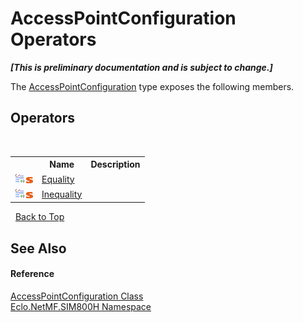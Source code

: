 # AccessPointConfiguration Operators
 _**\[This is preliminary documentation and is subject to change.\]**_

The <a href="T_Eclo_NetMF_SIM800H_AccessPointConfiguration">AccessPointConfiguration</a> type exposes the following members.


## Operators
&nbsp;<table><tr><th></th><th>Name</th><th>Description</th></tr><tr><td>![Public operator](media/puboperator.gif "Public operator")![Static member](media/static.gif "Static member")</td><td><a href="M_Eclo_NetMF_SIM800H_AccessPointConfiguration_op_Equality">Equality</a></td><td /></tr><tr><td>![Public operator](media/puboperator.gif "Public operator")![Static member](media/static.gif "Static member")</td><td><a href="M_Eclo_NetMF_SIM800H_AccessPointConfiguration_op_Inequality">Inequality</a></td><td /></tr></table>&nbsp;
<a href="#accesspointconfiguration-operators">Back to Top</a>

## See Also


#### Reference
<a href="T_Eclo_NetMF_SIM800H_AccessPointConfiguration">AccessPointConfiguration Class</a><br /><a href="N_Eclo_NetMF_SIM800H">Eclo.NetMF.SIM800H Namespace</a><br />